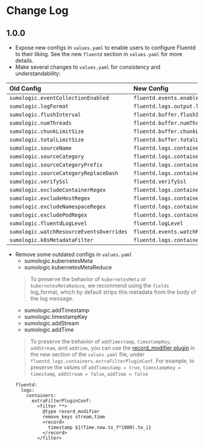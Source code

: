 # Change Log

## 1.0.0
- Expose new configs in `values.yaml` to enable users to configure Fluentd to their liking. See the new `fluentd` section in `values.yaml` for more details.
- Make several changes to `values.yaml` for consistency and understandability:

Old Config | New Config
|:-------- |:--------
`sumologic.eventCollectionEnabled` | `fluentd.events.enabled`
`sumologic.logFormat` | `fluentd.logs.output.logFormat`
`sumologic.flushInterval` | `fluentd.buffer.flushInterval`
`sumologic.numThreads` | `fluentd.buffer.numThreads`
`sumologic.chunkLimitSize` | `fluentd.buffer.chunkLimitSize`
`sumologic.totalLimitSize` | `fluentd.buffer.totalLimitSize`
`sumologic.sourceName` | `fluentd.logs.containers.sourceName`
`sumologic.sourceCategory` | `fluentd.logs.containers.sourceCategory`
`sumologic.sourceCategoryPrefix` | `fluentd.logs.containers.sourceCategoryPrefix`
`sumologic.sourceCategoryReplaceDash` | `fluentd.logs.containers.sourceCategoryReplaceDash`
`sumologic.verifySsl` | `fluentd.verifySsl`
`sumologic.excludeContainerRegex` | `fluentd.logs.containers.excludeContainerRegex`
`sumologic.excludeHostRegex` | `fluentd.logs.containers.excludeHostRegex`
`sumologic.excludeNamespaceRegex` | `fluentd.logs.containers.excludeNamespaceRegex`
`sumologic.excludePodRegex` | `fluentd.logs.containers.excludePodRegex`
`sumologic.fluentdLogLevel` | `fluentd.logLevel`
`sumologic.watchResourceEventsOverrides` | `fluentd.events.watchResourceEventsOverrides`
`sumologic.k8sMetadataFilter` | `fluentd.logs.containers.k8sMetadataFilter`

- Remove some outdated configs in `values.yaml`
  - sumologic.kubernetesMeta
  - sumologic.kubernetesMetaReduce
  > To preserve the behavior of `kubernetesMeta` or `kubernetesMetaReduce`, we recommend using the `fields` log_format, which by default strips this metadata from the body of the log message.
  - sumologic.addTimestamp
  - sumologic.timestampKey
  - sumologic.addStream
  - sumologic.addTime
  > To preserve the behavior of `addTimestamp`, `timestampKey`, `addStream`, and `addtime`, you can use the [record_modifier plugin](https://github.com/repeatedly/fluent-plugin-record-modifier) in the new section of the `values.yaml` file, under `fluentd.logs.containers.extraFilterPluginConf`. For example, to preserve the values of `addTimestamp = true`, `timestampKey = timestamp`, `addStream = false`, `addTime = false`
  ```
  fluentd:
    logs:
      containers:
        extraFilterPluginConf:
          <filter **>
            @type record_modifier
            remove_keys stream,time
            <record>
              timestamp ${(Time.now.to_f*1000).to_i}
            </record>
          </filter>
  ```
